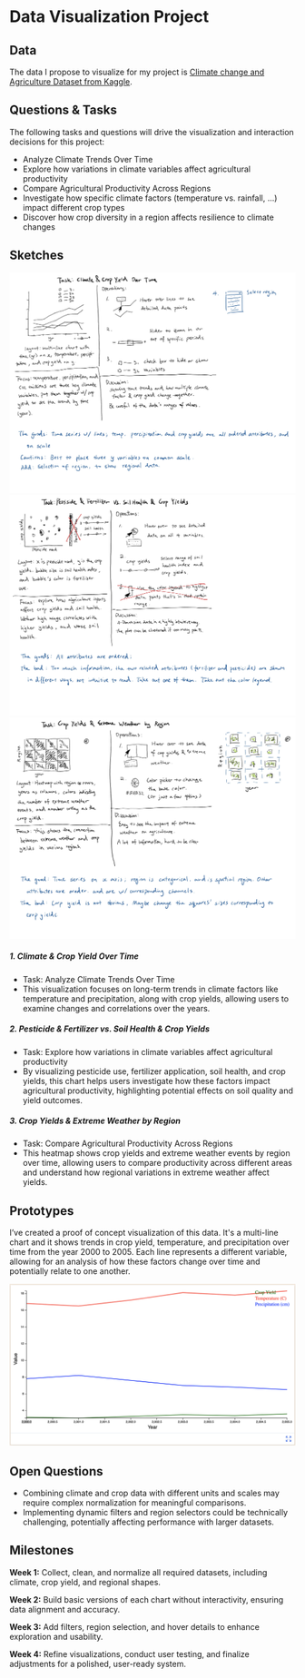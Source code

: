 # Data Visualization Project

## Data

The data I propose to visualize for my project is [Climate change and Agriculture Dataset from Kaggle](https://www.kaggle.com/datasets/waqi786/climate-change-impact-on-agriculture).


## Questions & Tasks

The following tasks and questions will drive the visualization and interaction decisions for this project:
- Analyze Climate Trends Over Time
- Explore how variations in climate variables affect agricultural productivity
- Compare Agricultural Productivity Across Regions
- Investigate how specific climate factors (temperature vs. rainfall, ...) impact different crop types
- Discover how crop diversity in a region affects resilience to climate changes

## Sketches

![sketch1](images/cs573_5-1.jpg)
![sketch2](images/cs573_5-2.jpg)
![sketch3](images/cs573_5-3.jpg)

##### 1. Climate & Crop Yield Over Time
- Task: Analyze Climate Trends Over Time
- This visualization focuses on long-term trends in climate factors like temperature and precipitation, along with crop yields, allowing users to examine changes and correlations over the years.
##### 2. Pesticide & Fertilizer vs. Soil Health & Crop Yields
 - Task: Explore how variations in climate variables affect agricultural productivity
 - By visualizing pesticide use, fertilizer application, soil health, and crop yields, this chart helps users investigate how these factors impact agricultural productivity, highlighting potential effects on soil quality and yield outcomes.
##### 3. Crop Yields & Extreme Weather by Region
 - Task: Compare Agricultural Productivity Across Regions
 - This heatmap shows crop yields and extreme weather events by region over time, allowing users to compare productivity across different areas and understand how regional variations in extreme weather affect yields.


## Prototypes

I’ve created a proof of concept visualization of this data. It's a multi-line chart and it shows trends in crop yield, temperature, and precipitation over time from the year 2000 to 2005. Each line represents a different variable, allowing for an analysis of how these factors change over time and potentially relate to one another.

[![image](images/pseudo_viz.png)](https://vizhub.com/wyy-47/pseudovizforclimatedata)

## Open Questions

- Combining climate and crop data with different units and scales may require complex normalization for meaningful comparisons.
- Implementing dynamic filters and region selectors could be technically challenging, potentially affecting performance with larger datasets.

## Milestones

**Week 1:** Collect, clean, and normalize all required datasets, including climate, crop yield, and regional shapes.

**Week 2:** Build basic versions of each chart without interactivity, ensuring data alignment and accuracy.

**Week 3:** Add filters, region selection, and hover details to enhance exploration and usability.

**Week 4:** Refine visualizations, conduct user testing, and finalize adjustments for a polished, user-ready system.